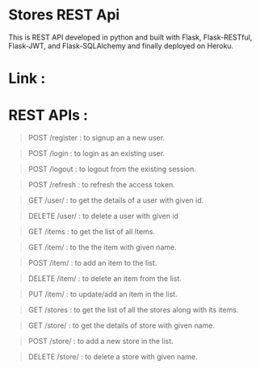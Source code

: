 # Stores REST Api

This is REST API developed in python and built with Flask, Flask-RESTful, Flask-JWT, and Flask-SQLAlchemy and finally deployed on Heroku.

# Link : 

# REST APIs :

> POST /register : to signup an a new user.

> POST /login : to login as an existing user.

> POST /logout : to logout from the existing session.

> POST /refresh : to refresh the access token.

> GET /user/<id> : to get the details of a user with given id.
  
> DELETE /user/<id> : to delete a user with given id

> GET /items : to get the list of all Items.

> GET /item/<name> : to the the item with given name.
  
> POST /item/<name> : to add an item to the list.
  
> DELETE /item/<name> : to delete an item from the list.

> PUT /item/<name> : to update/add an item in the list.
  
> GET /stores : to get the list of all the stores along with its items.
  
> GET /store/<name> : to get the details of store with given name.
  
> POST /store/<name> : to add a new store in the list.
  
> DELETE /store/<name> : to delete a store with given name.
